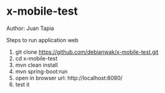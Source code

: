# x-mobile-test
Author: Juan Tapia

Steps to run application web

1. git clone https://github.com/debianwak/x-mobile-test.git
2. cd x-mobile-test
3. mvn clean install
4. mvn spring-boot:run
5. open in browser url: http://localhost:8080/
6. test it
